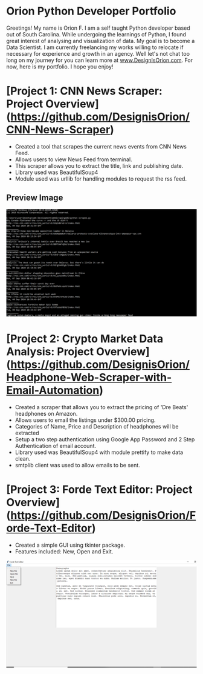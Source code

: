 # Orion Python Developer Portfolio

Greetings! My name is Orion F. I am a self taught Python developer based out of South Carolina. While undergoing the learnings of Python, I found great interest of analysing and visualization of data. My goal is to become a Data Scientist. I am currently freelancing my works willing to relocate if necessary for experience and growth in an agency. Well let's not chat too long on my journey for you can learn more at www.DesignIsOrion.com. For now, here is my portfolio. I hope you enjoy! 


# [Project 1: CNN News Scraper: Project Overview] (https://github.com/DesignisOrion/CNN-News-Scraper)
- Created a tool that scrapes the current news events from CNN News Feed.
- Allows users to view News Feed from terminal. 
- This scraper allows you to extract the title, link and publishing date.
- Library used was BeautifulSoup4
- Module used was urllib for handling modules to request the rss feed.

## Preview Image

![](images/CnnNewsFeed.jpg)



# [Project 2: Crypto Market Data Analysis: Project Overview] (https://github.com/DesignisOrion/Headphone-Web-Scraper-with-Email-Automation)
- Created a scraper that allows you to extract the pricing of 'Dre Beats' headphones on Amazon. 
- Allows users to email the listings under $300.00 pricing.
- Categories of Name, Price and Description of headphones will be extracted
- Setup a two step authentication using Google App Password and 2 Step Authentication of email account.
- Library used was BeautifulSoup4 with module prettify to make data clean.
- smtplib client was used to allow emails to be sent.



# [Project 3: Forde Text Editor: Project Overview] (https://github.com/DesignisOrion/Forde-Text-Editor)
- Created a simple GUI using tkinter package.
- Features included: New, Open and Exit.

![](images/forde.jpg)

